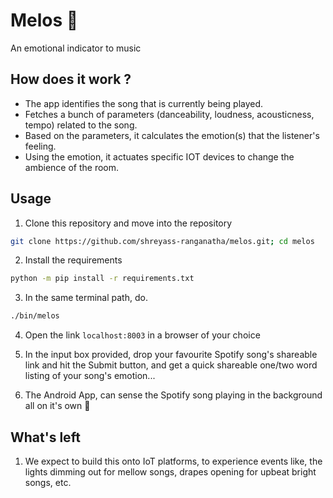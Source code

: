 # Melos 💫
An emotional indicator to music

## How does it work ?
- The app identifies the song that is currently being played.
- Fetches a bunch of parameters (danceability, loudness, acousticness, tempo) related to the song.
- Based on the parameters, it calculates the emotion(s) that the listener's feeling.
- Using the emotion, it actuates specific IOT devices to change the ambience of the room.

## Usage

1. Clone this repository and move into the repository
```bash
git clone https://github.com/shreyass-ranganatha/melos.git; cd melos
```

2. Install the requirements
```bash
python -m pip install -r requirements.txt
```

3. In the same terminal path, do.
```bash
./bin/melos 
```

4. Open the link `localhost:8003` in a browser of your choice

5. In the input box provided, drop your favourite Spotify song's shareable link and hit the Submit button,
and get a quick shareable one/two word listing of your song's emotion...

6. The Android App, can sense the Spotify song playing in the background all on it's own 💫

## What's left
1. We expect to build this onto IoT platforms, to experience events like, the lights dimming out for 
mellow songs, drapes opening for upbeat bright songs, etc.
